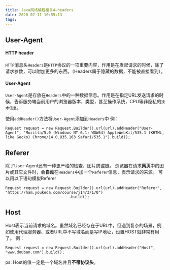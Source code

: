 ```yaml
---
title: Java网络编程相关4—headers
date: 2020-07-11 10:55:13
tags:
---
```

## User-Agent
#### HTTP header
`HTTP`消息头`Headers`是`HTTP`协议的一项重要内容，作用是在发起请求的时候，除了请求参数，可以附加更多的东西。（Headers属于隐藏的数据，不能被直接看到）。
#### User-Agent
`User-Agent`是存放在`Headers`中的一种数据信息。作用是在指定URL发送请求的时候，告诉服务端当前用户的浏览器版本，类型，甚至操作系统，CPU等非隐私的`技术信息`。

使用`addHeader()`方法将`User-Agent`添加到`Headers`中
例：
```
Request request = new Request.Builder().url(url).addHeader("User-Agent", "Mozilla/5.0 (Windows NT 6.1; WOW64) AppleWebKit/535.1 (KHTML, like Gecko) Chrome/14.0.835.163 Safari/535.1").build();
```

## Referer
除了User-Agent还有一种更严格的检查，图片防盗链。
浏览器在请求**网页**中的图片或其它文件时，会**自动**在`Headers`中加一个`Referer`信息，表示请求的来源。
可以用以下语句模拟Referer
```
Request request = new Request.Builder().url(url).addHeader("Referer", "https://ham.youkeda.com/course/j14/3/1/0")    
                            .build();
```

## Host
Host表示当前请求的域名。虽然域名已经存在于URL中，但遇到复杂的场景，例如使用代理服务器、或者URL中不写域名而是写IP地址，设置HOST就非常有用了。
例：
```
Request request = new Request.Builder().url(url).addHeader("Host", "www.douban.com").build();
```
ps: Host的值一定是一个域名并且**不带协议头**。